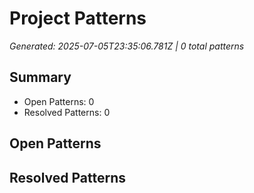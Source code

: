 # Project Patterns
*Generated: 2025-07-05T23:35:06.781Z | 0 total patterns*

## Summary
- Open Patterns: 0
- Resolved Patterns: 0

## Open Patterns
## Resolved Patterns
